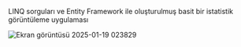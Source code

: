 LINQ sorguları ve Entity Framework ile oluşturulmuş basit bir istatistik görüntüleme uygulaması

![Ekran görüntüsü 2025-01-19 023829](https://github.com/user-attachments/assets/ed94ff9c-eef3-4a4f-8bdc-f6d450e7494b)

